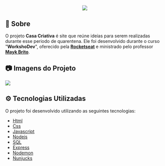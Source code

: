 <h1 align="center">
    <img src="https://i.imgur.com/fkffWYG.png">
</h1>

## 📧 Sobre

O projeto **Casa Criativa** é site que reúne ideias para serem realizadas durante esse periodo de quarentena. Ele foi desenvolvido durante o curso "**WorkshoDev**", oferecido pela <a href="Rocketseat.com.br" target="_blanck">**Rocketseat**</a> e ministrado pelo professor <a href="https://www.gitshowcase.com/maykbrito">**Mayk Brito**</a>.

## 📷 Imagens do Projeto

<img src="https://i.imgur.com/Y8tEvIW.png">

## ⚙ Tecnologias Utilizadas

O projeto foi desenvolvido utilizando as seguintes tecnologias:

- [Html](https://www.w3schools.com/html/default.asp)
- [Css](https://www.w3schools.com/css/default.asp)
- [Javascript](https://www.w3schools.com/js/default.asp)
- [Nodejs](https://www.w3schools.com/nodejs/default.asp)
- [SQL](https://www.w3schools.com/sql/default.asp)
- [Express](http://expressjs.com/)
- [Nodemon](https://www.npmjs.com/package/nodemon)
- [Nunjucks](https://mozilla.github.io/nunjucks/)

